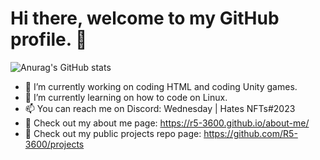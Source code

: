 # Hi there, welcome to my GitHub profile. 👋




![Anurag's GitHub stats](https://github-readme-stats.vercel.app/api?username=R5-3600&count_private=true&show_icons=true&theme=transparent)




- 🔭 I’m currently working on coding HTML and coding Unity games.
- 🌱 I’m currently learning on how to code on Linux.
- 📫 You can reach me on Discord: Wednesday | Hates NFTs#2023
- 🔗 Check out my about me page: https://r5-3600.github.io/about-me/
- 🔗 Check out my public projects repo page: https://github.com/R5-3600/projects
